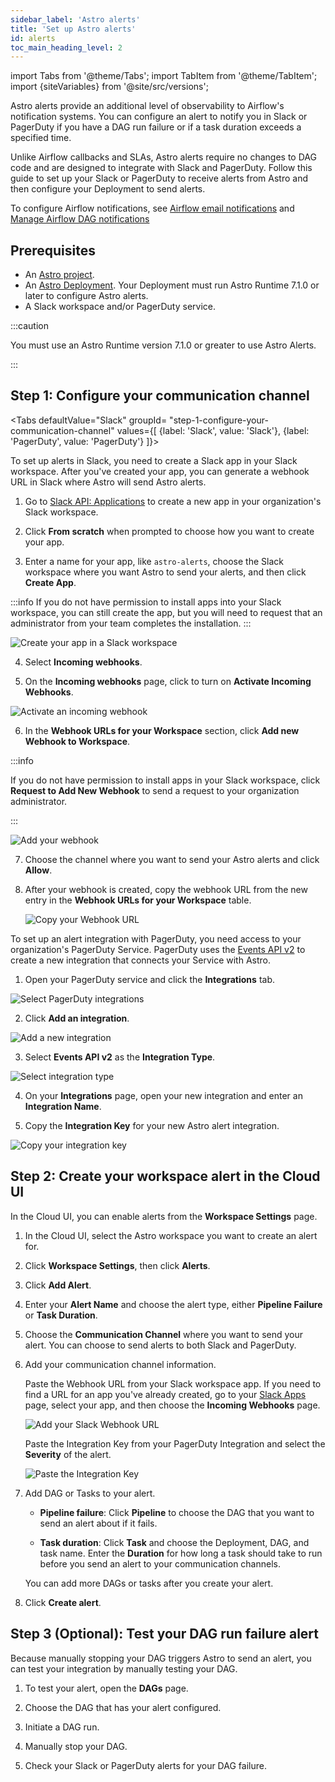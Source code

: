 ```yaml
---
sidebar_label: 'Astro alerts'
title: 'Set up Astro alerts'
id: alerts
toc_main_heading_level: 2
---
```


import Tabs from '@theme/Tabs';
import TabItem from '@theme/TabItem';
import {siteVariables} from '@site/src/versions';

Astro alerts provide an additional level of observability to Airflow's notification systems. You can configure an alert to notify you in Slack or PagerDuty if you have a DAG run failure or if a task duration exceeds a specified time. 

Unlike Airflow callbacks and SLAs, Astro alerts require no changes to DAG code and are designed to integrate with Slack and PagerDuty. Follow this guide to set up your Slack or PagerDuty to receive alerts from Astro and then configure your Deployment to send alerts.

To configure Airflow notifications, see [Airflow email notifications](airflow-email-notifications.md) and [Manage Airflow DAG notifications](https://docs.astronomer.io/learn/error-notifications-in-airflow)

## Prerequisites

- An [Astro project](develop-project.md).
- An [Astro Deployment](create-deployment.md). Your Deployment must run Astro Runtime 7.1.0 or later to configure Astro alerts.
- A Slack workspace and/or PagerDuty service.

:::caution

You must use an Astro Runtime version 7.1.0 or greater to use Astro Alerts.

:::

## Step 1: Configure your communication channel

<Tabs
    defaultValue="Slack"
    groupId= "step-1-configure-your-communication-channel"
    values={[
        {label: 'Slack', value: 'Slack'},
        {label: 'PagerDuty', value: 'PagerDuty'}
    ]}>
<TabItem value="Slack">

To set up alerts in Slack, you need to create a Slack app in your Slack workspace. After you've created your app, you can generate a webhook URL in Slack where Astro will send Astro alerts. 

1. Go to [Slack API: Applications](https://api.slack.com/apps/new) to create a new app in your organization's Slack workspace.

2. Click **From scratch** when prompted to choose how you want to create your app.

3. Enter a name for your app, like `astro-alerts`, choose the Slack workspace where you want Astro to send your alerts, and then click **Create App**.

  :::info
  If you do not have permission to install apps into your Slack workspace, you can still create the app, but you will need to request that an administrator from your team completes the installation.
  :::

  ![Create your app in a Slack workspace](/img/docs/slack_alerts_1.3.png)


4. Select **Incoming webhooks**.

5. On the **Incoming webhooks** page, click to turn on **Activate Incoming Webhooks**.

  ![Activate an incoming webhook](/img/docs/slack_alerts_1.5.png)


6. In the **Webhook URLs for your Workspace** section, click **Add new Webhook to Workspace**. 

  :::info

  If you do not have permission to install apps in your Slack workspace, click **Request to Add New Webhook** to send a request to your organization administrator.
  
  :::

  ![Add your webhook](/img/docs/slack_alerts_1.6.png)

7. Choose the channel where you want to send your Astro alerts and click **Allow**.

8. After your webhook is created, copy the webhook URL from the new entry in the **Webhook URLs for your Workspace** table.

    ![Copy your Webhook URL](/img/docs/slack_alerts_1.8.png)

</TabItem>
<TabItem value="PagerDuty">

To set up an alert integration with PagerDuty, you need access to your organization's PagerDuty Service. PagerDuty uses the [Events API v2](https://developer.pagerduty.com/docs/ZG9jOjExMDI5NTgw-events-api-v2-overview#getting-started) to create a new integration that connects your Service with Astro.

1. Open your PagerDuty service and click the **Integrations** tab.

  ![Select PagerDuty integrations](/img/docs/pagerduty_alerts_1.1.png)

2. Click **Add an integration**.

  ![Add a new integration](/img/docs/pagerduty_alerts_1.2.png)

3. Select **Events API v2** as the **Integration Type**.

  ![Select integration type](/img/docs/pagerduty_alerts_1.3.png)

4. On your **Integrations** page, open your new integration and enter an **Integration Name**.

5. Copy the **Integration Key** for your new Astro alert integration.

  ![Copy your integration key](/img/docs/pagerduty_alerts_1.5.png)

</TabItem>
</Tabs>

## Step 2: Create your workspace alert in the Cloud UI

In the Cloud UI, you can enable alerts from the **Workspace Settings** page. 


1. In the Cloud UI, select the Astro workspace you want to create an alert for.

2. Click **Workspace Settings**, then click **Alerts**.

3. Click **Add Alert**. 

4. Enter your **Alert Name** and choose the alert type, either **Pipeline Failure** or **Task Duration**. 

5. Choose the **Communication Channel** where you want to send your alert. You can choose to send alerts to both Slack and PagerDuty.

6. Add your communication channel information.

    <Tabs>
    <TabItem value="Slack">
    
    Paste the Webhook URL from your Slack workspace app. If you need to find a URL for an app you've already created, go to your [Slack Apps](https://api.slack.com/apps) page, select your app, and then choose the **Incoming Webhooks** page. 

    ![Add your Slack Webhook URL](/img/docs/slack_alerts_2.6.png)
    
    </TabItem>
    <TabItem value="PagerDuty">

    Paste the Integration Key from your PagerDuty Integration and select the **Severity** of the alert.

    ![Paste the Integration Key](/img/docs/pagerduty_alerts_2.6.png)


    
    </TabItem>
    </Tabs>

7. Add DAG or Tasks to your alert.

     - **Pipeline failure**: Click **Pipeline** to choose the DAG that you want to send an alert about if it fails.
    
    - **Task duration**: Click **Task** and choose the Deployment, DAG, and task name. Enter the **Duration** for how long a task should take to run before you send an alert to your communication channels.

     You can add more DAGs or tasks after you create your alert. 

8. Click **Create alert**.

## Step 3 (Optional): Test your DAG run failure alert

Because manually stopping your DAG triggers Astro to send an alert, you can test your integration by manually testing your DAG.

1. To test your alert, open the **DAGs** page.

2. Choose the DAG that has your alert configured.

3. Initiate a DAG run.

4. Manually stop your DAG. 

5. Check your Slack or PagerDuty alerts for your DAG failure.

